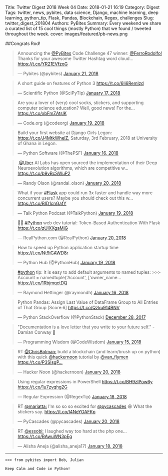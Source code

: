 Title: Twitter Digest 2018 Week 04
Date: 2018-01-21 16:19
Category: Digest
Tags: twitter, news, pybites, data science, Django, machine learning, deep learning, python_tip, Flask, Pandas, Blockchain, Regex, challenges
Slug: twitter_digest_201804
Authors: PyBites
Summary: Every weekend we share a curated list of 15 cool things (mostly Python) that we found / tweeted throughout the week.
cover: images/featured/pb-news.png

##Congrats Rod!

<blockquote class="twitter-tweet"><p>Announcing the <a href="https://twitter.com/@PyBites" target="_blank">@PyBites</a> Code Challenge 47 winner: <a href="https://twitter.com/@FerroRodolfo!" target="_blank">@FerroRodolfo!</a> Thanks for your awesome Twitter Hashtag word cloud… <a href="https://t.co/YR21EVfzoG" title="https://t.co/YR21EVfzoG" target="_blank">https://t.co/YR21EVfzoG</a></p>— Pybites (@pybites) <a href="https://twitter.com/pybites/status/955028261557346306" data-datetime="2018-01-21T10:44:15+00:00">January 21, 2018</a></blockquote>

<blockquote class="twitter-tweet"><p>A short guide on features of Python 3 <a href="https://t.co/6Ii6RemIzd" title="https://t.co/6Ii6RemIzd" target="_blank">https://t.co/6Ii6RemIzd</a></p>— Scientific Python (@SciPyTip) <a href="https://twitter.com/SciPyTip/status/953479904749916161" data-datetime="2018-01-17T04:11:38+00:00">January 17, 2018</a></blockquote>

<blockquote class="twitter-tweet"><p>Are you a lover of (very) cool socks, stickers, and supporting computer science education? Well, good news! For the… <a href="https://t.co/xbFmZAtslK" title="https://t.co/xbFmZAtslK" target="_blank">https://t.co/xbFmZAtslK</a></p>— Code.org (@codeorg) <a href="https://twitter.com/codeorg/status/954424094706970625" data-datetime="2018-01-19T18:43:31+00:00">January 19, 2018</a></blockquote>

<blockquote class="twitter-tweet"><p>Build your first website at Django Girls Legon: <a href="https://t.co/J4MtkWhelZ." title="https://t.co/J4MtkWhelZ." target="_blank">https://t.co/J4MtkWhelZ.</a> Saturday, 3rd February, 2018 at University of Ghana in Legon.</p>— Python Software (@ThePSF) <a href="https://twitter.com/ThePSF/status/953235464399572992" data-datetime="2018-01-16T12:00:19+00:00">January 16, 2018</a></blockquote>

<blockquote class="twitter-tweet"><p>.<a href="https://twitter.com/@Uber" target="_blank">@Uber</a> AI Labs has open sourced the implementation of their Deep Neuroevolution algorithms, which are competitive w… <a href="https://t.co/b9vBcSWuP2" title="https://t.co/b9vBcSWuP2" target="_blank">https://t.co/b9vBcSWuP2</a></p>— Randy Olson (@randal_olson) <a href="https://twitter.com/randal_olson/status/954753591503241222" data-datetime="2018-01-20T16:32:49+00:00">January 20, 2018</a></blockquote>

<blockquote class="twitter-tweet"><p>What if your <a href="https://twitter.com/search/#Flask" target="_blank">#Flask</a> app could run 3x faster and handle way more concurrent users? Maybe you should check out this w… <a href="https://t.co/BID1cnGafY" title="https://t.co/BID1cnGafY" target="_blank">https://t.co/BID1cnGafY</a></p>— Talk Python Podcast (@TalkPython) <a href="https://twitter.com/TalkPython/status/954489125691953152" data-datetime="2018-01-19T23:01:55+00:00">January 19, 2018</a></blockquote>

<blockquote class="twitter-tweet"><p>🐍📰 <a href="https://twitter.com/search/#Python" target="_blank">#Python</a> web dev tutorial: Token-Based Authentication With Flask <a href="https://t.co/zUlXXgaMjG" title="https://t.co/zUlXXgaMjG" target="_blank">https://t.co/zUlXXgaMjG</a></p>— RealPython.com (@RealPython) <a href="https://twitter.com/RealPython/status/954515089318666245" data-datetime="2018-01-20T00:45:05+00:00">January 20, 2018</a></blockquote>

<blockquote class="twitter-tweet"><p>How to speed up Python application startup time <a href="https://t.co/Nt9iGAWD8r" title="https://t.co/Nt9iGAWD8r" target="_blank">https://t.co/Nt9iGAWD8r</a></p>— Python Hub (@PythonHub) <a href="https://twitter.com/PythonHub/status/954294459293949952" data-datetime="2018-01-19T10:08:23+00:00">January 19, 2018</a></blockquote>

<blockquote class="twitter-tweet"><p><a href="https://twitter.com/search/#python" target="_blank">#python</a> tip: It is easy to add default arguments to named tuples: &gt;&gt;&gt; Account = namedtuple('Account', ['owner_name… <a href="https://t.co/1RbjmqctDQ" title="https://t.co/1RbjmqctDQ" target="_blank">https://t.co/1RbjmqctDQ</a></p>— Raymond Hettinger (@raymondh) <a href="https://twitter.com/raymondh/status/953173419486359552" data-datetime="2018-01-16T07:53:46+00:00">January 16, 2018</a></blockquote>

<blockquote class="twitter-tweet"><p>Python Pandas: Assign Last Value of DataFrame Group to All Entries of That Group [Score:6] <a href="https://t.co/Qzku914BNV" title="https://t.co/Qzku914BNV" target="_blank">https://t.co/Qzku914BNV</a></p>— Python StackOverflow (@PythonStack) <a href="https://twitter.com/PythonStack/status/946432459658448896" data-datetime="2017-12-28T17:27:36+00:00">December 28, 2017</a></blockquote>

<blockquote class="twitter-tweet"><p>"Documentation is a love letter that you write to your future self." - Damian Conway 💌</p>— Programming Wisdom (@CodeWisdom) <a href="https://twitter.com/CodeWisdom/status/952979074221305859" data-datetime="2018-01-15T19:01:31+00:00">January 15, 2018</a></blockquote>

<blockquote class="twitter-tweet"><p>RT <a href="https://twitter.com/@ChrisBolman:" target="_blank">@ChrisBolman:</a> build a blockchain (and learn/brush up on python) with this quick <a href="https://twitter.com/@hackernoon" target="_blank">@hackernoon</a> tutorial by <a href="https://twitter.com/@van_flymen" target="_blank">@van_flymen</a> <a href="https://t.co/P3SIsgP…" title="https://t.co/P3SIsgP…" target="_blank">https://t.co/P3SIsgP…</a></p>— Hacker Noon (@hackernoon) <a href="https://twitter.com/hackernoon/status/954843158671589376" data-datetime="2018-01-20T22:28:43+00:00">January 20, 2018</a></blockquote>

<blockquote class="twitter-tweet"><p>Using regular expressions in PowerShell <a href="https://t.co/BH9zIPow6y" title="https://t.co/BH9zIPow6y" target="_blank">https://t.co/BH9zIPow6y</a> <a href="https://t.co/1u7zvqhg2G" title="https://t.co/1u7zvqhg2G" target="_blank">https://t.co/1u7zvqhg2G</a></p>— Regular Expression (@RegexTip) <a href="https://twitter.com/RegexTip/status/954020992849989632" data-datetime="2018-01-18T16:01:44+00:00">January 18, 2018</a></blockquote>

<blockquote class="twitter-tweet"><p>RT <a href="https://twitter.com/@mariatta:" target="_blank">@mariatta:</a> I'm so so so excited for <a href="https://twitter.com/@pycascades" target="_blank">@pycascades</a> 😆 What the stickers say. <a href="https://t.co/I4NeYOAFKp" title="https://t.co/I4NeYOAFKp" target="_blank">https://t.co/I4NeYOAFKp</a></p>— PyCascades (@pycascades) <a href="https://twitter.com/pycascades/status/954568173134598144" data-datetime="2018-01-20T04:16:02+00:00">January 20, 2018</a></blockquote>

<blockquote class="twitter-tweet"><p>RT <a href="https://twitter.com/@essobi:" target="_blank">@essobi:</a> I laughed way too hard at the php one... <a href="https://t.co/BAwuWN3pEg" title="https://t.co/BAwuWN3pEg" target="_blank">https://t.co/BAwuWN3pEg</a></p>— Alisha Aneja (@alisha_aneja17) <a href="https://twitter.com/alisha_aneja17/status/953802168351338496" data-datetime="2018-01-18T01:32:12+00:00">January 18, 2018</a></blockquote>

---

	>>> from pybites import Bob, Julian

	Keep Calm and Code in Python!
